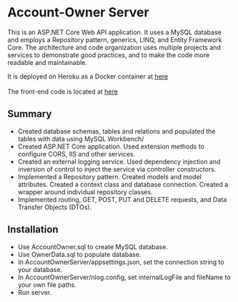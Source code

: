 # Account-Owner Server 
This is an ASP.NET Core Web API application. It uses a MySQL database and employs a Repository pattern, generics, LINQ, and Entity Framework Core. The architecture and code organization uses multiple projects and services to demonstrate good practices, and to make the code more readable and maintainable.

It is deployed on Heroku as a Docker container at [here](https://damp-bastion-23446.herokuapp.com/) <br><br>
The front-end code is located at [here](https://github.com/mcast045/account-owner-client)

## Summary
* Created database schemas, tables and relations and populated the tables with data using MySQL Workbench/
* Created ASP.NET Core application. Used extension methods to configure CORS, IIS and other services.
* Created an external logging service. Used dependency injection and inversion of control to inject the service via controller constructors.
* Implemented a Repository pattern. Created models and model attributes. Created a context class and database connection. Created a wrapper around individual repository classes.
* Implemented routing, GET, POST, PUT and DELETE requests, and Data Transfer Objects (DTOs).
## Installation
* Use AccountOwner.sql to create MySQL database.
* Use OwnerData.sql to populate database.
* In AccountOwnerServer/appsettings.json, set the connection string to your database. 
* In AccountOwnerServer/nlog.config, set internalLogFile and fileName to your own file paths.
* Run server.
